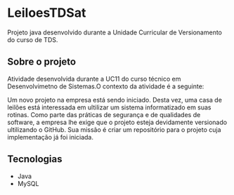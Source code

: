 # LeiloesTDSat
Projeto java desenvolvido durante a Unidade Curricular de Versionamento do curso de TDS.

## Sobre o projeto 
Atividade desenvolvida durante a UC11 do curso técnico em Desenvolvimetno de Sistemas.O contexto da atividade é a seguinte:

Um novo projeto na empresa está sendo iniciado. Desta vez, uma casa de leilões está interessada em ultilizar um sistema informatizado em suas rotinas. Como parte das práticas de segurança e de qualidades de software, a empresa lhe exige que o projeto esteja devidamente versionado ultilizando o GitHub. Sua missão é criar um repositório para o projeto cuja implementação já foi iniciada.  

## Tecnologias
- Java
- MySQL
